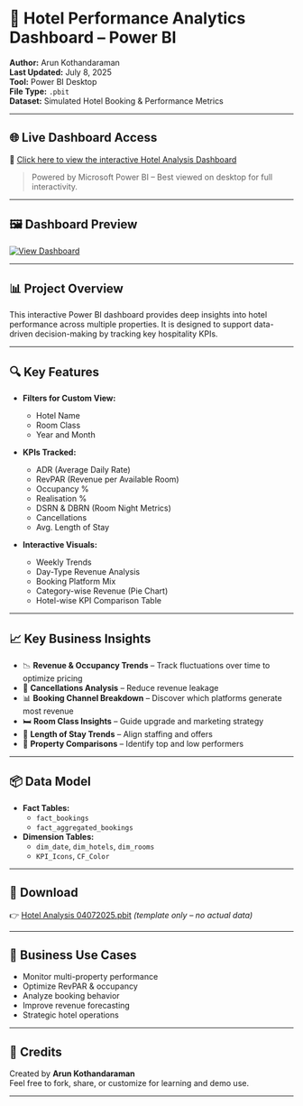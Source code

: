 # 🏨 Hotel Performance Analytics Dashboard – Power BI

**Author:** Arun Kothandaraman  
**Last Updated:** July 8, 2025  
**Tool:** Power BI Desktop  
**File Type:** `.pbit`  
**Dataset:** Simulated Hotel Booking & Performance Metrics

---

## 🌐 Live Dashboard Access

🔗 [Click here to view the interactive Hotel Analysis Dashboard](https://app.powerbi.com/view?r=eyJrIjoiY2JlY...)  
> Powered by Microsoft Power BI – Best viewed on desktop for full interactivity.

---

## 🖼️ Dashboard Preview

[![View Dashboard](https://github.com/YourGitHubUsername/YourRepoName/blob/main/Screenshot%20(3).png?raw=true)](https://app.powerbi.com/view?r=eyJrIjoiY2JlY...)

---

## 📊 Project Overview

This interactive Power BI dashboard provides deep insights into hotel performance across multiple properties. It is designed to support data-driven decision-making by tracking key hospitality KPIs.

---

## 🔍 Key Features

- **Filters for Custom View:**
  - Hotel Name
  - Room Class
  - Year and Month

- **KPIs Tracked:**
  - ADR (Average Daily Rate)
  - RevPAR (Revenue per Available Room)
  - Occupancy %
  - Realisation %
  - DSRN & DBRN (Room Night Metrics)
  - Cancellations
  - Avg. Length of Stay

- **Interactive Visuals:**
  - Weekly Trends
  - Day-Type Revenue Analysis
  - Booking Platform Mix
  - Category-wise Revenue (Pie Chart)
  - Hotel-wise KPI Comparison Table

---

## 📈 Key Business Insights

- 📉 **Revenue & Occupancy Trends** – Track fluctuations over time to optimize pricing
- 🚫 **Cancellations Analysis** – Reduce revenue leakage
- 📊 **Booking Channel Breakdown** – Discover which platforms generate most revenue
- 🛏️ **Room Class Insights** – Guide upgrade and marketing strategy
- 🧳 **Length of Stay Trends** – Align staffing and offers
- 🏨 **Property Comparisons** – Identify top and low performers

---

## 📦 Data Model

- **Fact Tables:**
  - `fact_bookings`
  - `fact_aggregated_bookings`
- **Dimension Tables:**
  - `dim_date`, `dim_hotels`, `dim_rooms`
  - `KPI_Icons`, `CF_Color`

---

## 📁 Download

👉 [Hotel Analysis 04072025.pbit](Hotel%20Analysis%2004072025.pbit) *(template only – no actual data)*

---

## 🧠 Business Use Cases

- Monitor multi-property performance  
- Optimize RevPAR & occupancy  
- Analyze booking behavior  
- Improve revenue forecasting  
- Strategic hotel operations

---

## 🙌 Credits

Created by **Arun Kothandaraman**  
Feel free to fork, share, or customize for learning and demo use.

---

